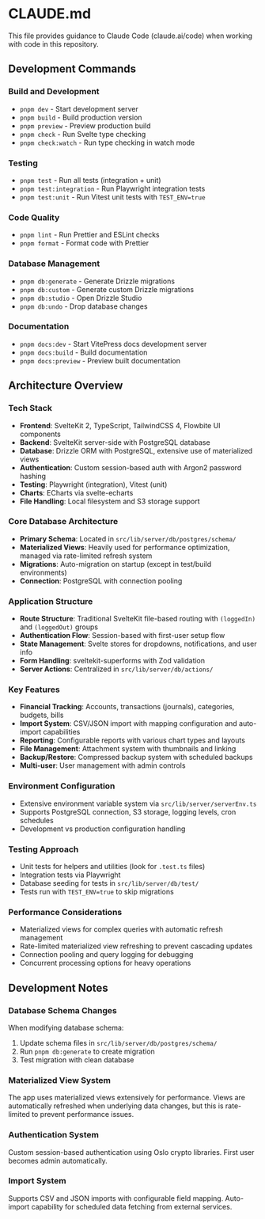 # CLAUDE.md

This file provides guidance to Claude Code (claude.ai/code) when working with code in this repository.

## Development Commands

### Build and Development
- `pnpm dev` - Start development server
- `pnpm build` - Build production version
- `pnpm preview` - Preview production build
- `pnpm check` - Run Svelte type checking
- `pnpm check:watch` - Run type checking in watch mode

### Testing
- `pnpm test` - Run all tests (integration + unit)
- `pnpm test:integration` - Run Playwright integration tests
- `pnpm test:unit` - Run Vitest unit tests with `TEST_ENV=true`

### Code Quality
- `pnpm lint` - Run Prettier and ESLint checks
- `pnpm format` - Format code with Prettier

### Database Management
- `pnpm db:generate` - Generate Drizzle migrations
- `pnpm db:custom` - Generate custom Drizzle migrations
- `pnpm db:studio` - Open Drizzle Studio
- `pnpm db:undo` - Drop database changes

### Documentation
- `pnpm docs:dev` - Start VitePress docs development server
- `pnpm docs:build` - Build documentation
- `pnpm docs:preview` - Preview built documentation

## Architecture Overview

### Tech Stack
- **Frontend**: SvelteKit 2, TypeScript, TailwindCSS 4, Flowbite UI components
- **Backend**: SvelteKit server-side with PostgreSQL database
- **Database**: Drizzle ORM with PostgreSQL, extensive use of materialized views
- **Authentication**: Custom session-based auth with Argon2 password hashing
- **Testing**: Playwright (integration), Vitest (unit)
- **Charts**: ECharts via svelte-echarts
- **File Handling**: Local filesystem and S3 storage support

### Core Database Architecture
- **Primary Schema**: Located in `src/lib/server/db/postgres/schema/`
- **Materialized Views**: Heavily used for performance optimization, managed via rate-limited refresh system
- **Migrations**: Auto-migration on startup (except in test/build environments)
- **Connection**: PostgreSQL with connection pooling

### Application Structure
- **Route Structure**: Traditional SvelteKit file-based routing with `(loggedIn)` and `(loggedOut)` groups
- **Authentication Flow**: Session-based with first-user setup flow
- **State Management**: Svelte stores for dropdowns, notifications, and user info
- **Form Handling**: sveltekit-superforms with Zod validation
- **Server Actions**: Centralized in `src/lib/server/db/actions/`

### Key Features
- **Financial Tracking**: Accounts, transactions (journals), categories, budgets, bills
- **Import System**: CSV/JSON import with mapping configuration and auto-import capabilities
- **Reporting**: Configurable reports with various chart types and layouts
- **File Management**: Attachment system with thumbnails and linking
- **Backup/Restore**: Compressed backup system with scheduled backups
- **Multi-user**: User management with admin controls

### Environment Configuration
- Extensive environment variable system via `src/lib/server/serverEnv.ts`
- Supports PostgreSQL connection, S3 storage, logging levels, cron schedules
- Development vs production configuration handling

### Testing Approach
- Unit tests for helpers and utilities (look for `.test.ts` files)
- Integration tests via Playwright
- Database seeding for tests in `src/lib/server/db/test/`
- Tests run with `TEST_ENV=true` to skip migrations

### Performance Considerations
- Materialized views for complex queries with automatic refresh management
- Rate-limited materialized view refreshing to prevent cascading updates
- Connection pooling and query logging for debugging
- Concurrent processing options for heavy operations

## Development Notes

### Database Schema Changes
When modifying database schema:
1. Update schema files in `src/lib/server/db/postgres/schema/`
2. Run `pnpm db:generate` to create migration
3. Test migration with clean database

### Materialized View System
The app uses materialized views extensively for performance. Views are automatically refreshed when underlying data changes, but this is rate-limited to prevent performance issues.

### Authentication System
Custom session-based authentication using Oslo crypto libraries. First user becomes admin automatically.

### Import System
Supports CSV and JSON imports with configurable field mapping. Auto-import capability for scheduled data fetching from external services.